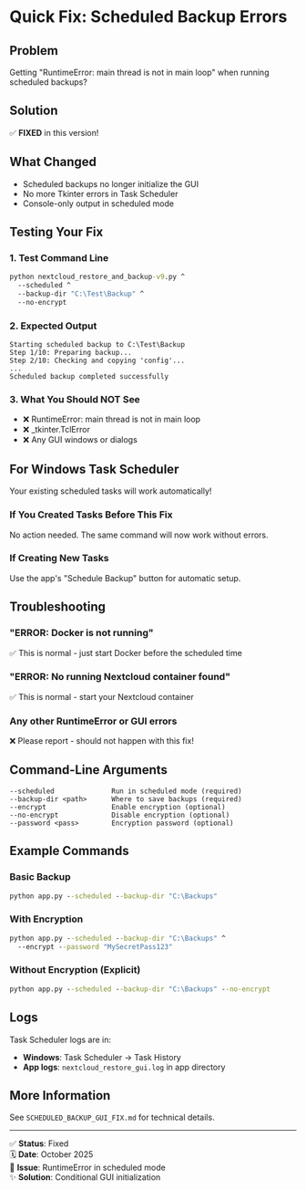 # Quick Fix: Scheduled Backup Errors

## Problem
Getting "RuntimeError: main thread is not in main loop" when running scheduled backups?

## Solution
✅ **FIXED** in this version!

## What Changed
- Scheduled backups no longer initialize the GUI
- No more Tkinter errors in Task Scheduler
- Console-only output in scheduled mode

## Testing Your Fix

### 1. Test Command Line
```cmd
python nextcloud_restore_and_backup-v9.py ^
  --scheduled ^
  --backup-dir "C:\Test\Backup" ^
  --no-encrypt
```

### 2. Expected Output
```
Starting scheduled backup to C:\Test\Backup
Step 1/10: Preparing backup...
Step 2/10: Checking and copying 'config'...
...
Scheduled backup completed successfully
```

### 3. What You Should NOT See
- ❌ RuntimeError: main thread is not in main loop
- ❌ _tkinter.TclError
- ❌ Any GUI windows or dialogs

## For Windows Task Scheduler

Your existing scheduled tasks will work automatically!

### If You Created Tasks Before This Fix
No action needed. The same command will now work without errors.

### If Creating New Tasks
Use the app's "Schedule Backup" button for automatic setup.

## Troubleshooting

### "ERROR: Docker is not running"
✅ This is normal - just start Docker before the scheduled time

### "ERROR: No running Nextcloud container found"
✅ This is normal - start your Nextcloud container

### Any other RuntimeError or GUI errors
❌ Please report - should not happen with this fix!

## Command-Line Arguments

```
--scheduled              Run in scheduled mode (required)
--backup-dir <path>      Where to save backups (required)
--encrypt                Enable encryption (optional)
--no-encrypt             Disable encryption (optional)
--password <pass>        Encryption password (optional)
```

## Example Commands

### Basic Backup
```cmd
python app.py --scheduled --backup-dir "C:\Backups"
```

### With Encryption
```cmd
python app.py --scheduled --backup-dir "C:\Backups" ^
  --encrypt --password "MySecretPass123"
```

### Without Encryption (Explicit)
```cmd
python app.py --scheduled --backup-dir "C:\Backups" --no-encrypt
```

## Logs

Task Scheduler logs are in:
- **Windows**: Task Scheduler → Task History
- **App logs**: `nextcloud_restore_gui.log` in app directory

## More Information

See `SCHEDULED_BACKUP_GUI_FIX.md` for technical details.

---

✅ **Status**: Fixed  
🗓️ **Date**: October 2025  
🐛 **Issue**: RuntimeError in scheduled mode  
✨ **Solution**: Conditional GUI initialization
